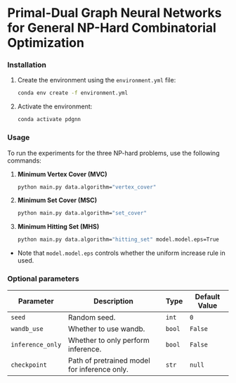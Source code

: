 # Primal-Dual Graph Neural Networks for General NP-Hard Combinatorial Optimization


### Installation

1. Create the environment using the `environment.yml` file:

    ```bash
    conda env create -f environment.yml
    ```

2. Activate the environment:

    ```bash
    conda activate pdgnn
    ```

### Usage 

To run the experiments for the three NP-hard problems, use the following commands:

1. **Minimum Vertex Cover (MVC)**

    ```bash
    python main.py data.algorithm="vertex_cover"
    ```

2. **Minimum Set Cover (MSC)**

    ```bash
    python main.py data.algorithm="set_cover"
    ```

3. **Minimum Hitting Set (MHS)** 

    ```bash
    python main.py data.algorithm="hitting_set" model.model.eps=True 
    ```

- Note that  `model.model.eps` controls whether the uniform increase rule in used.

### Optional parameters 
| **Parameter**         | **Description**                                      | **Type**      | **Default Value** | 
|-----------------------|------------------------------------------------------|---------------|-------------------|
| `seed`        | Random seed.               | `int`         | `0`        | 
| `wandb_use`        | Whether to use wandb.                        | `bool`         | `False`        | 
| `inference_only`    | Whether to only perform inference.                          | `bool`         | `False`              | 
| `checkpoint`        | Path of pretrained model for inference only.                            | `str`         | `null`             |                      






